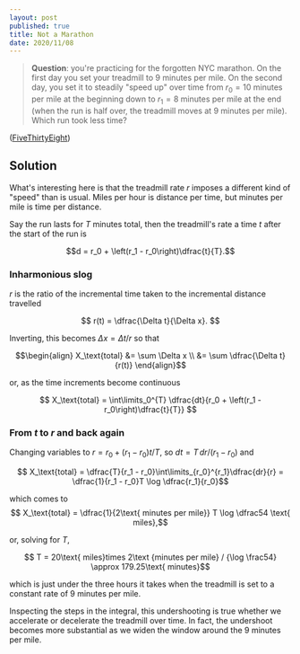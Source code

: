 ```yaml
---
layout: post
published: true
title: Not a Marathon
date: 2020/11/08
---
```


>**Question**: you're practicing for the forgotten NYC marathon. On the first day you set your treadmill to $9$ minutes per mile. On the second day, you set it to steadily "speed up" over time from $r_0 = 10$ minutes per mile at the beginning down to $r_1 = 8$ minutes per mile at the end (when the run is half over, the treadmill moves at $9$ minutes per mile). Which run took less time?

<!--more-->

([FiveThirtyEight](https://fivethirtyeight.com/features/can-you-make-an-unfair-coin-fair/))

## Solution

What's interesting here is that the treadmill rate $r$ imposes a different kind of "speed" than is usual. Miles per hour is distance per time, but minutes per mile is time per distance. 

Say the run lasts for $T$ minutes total, then the treadmill's rate a time $t$ after the start of the run is 

$$d = r_0 + \left(r_1 - r_0\right)\dfrac{t}{T}.$$

### Inharmonious slog

$r$ is the ratio of the incremental time taken to the incremental distance travelled

$$ r(t) = \dfrac{\Delta t}{\Delta x}. $$

Inverting, this becomes $\Delta x = \Delta t / r$ so that

$$\begin{align} X_\text{total} &= \sum \Delta x \\
&= \sum \dfrac{\Delta t}{r(t)}
\end{align}$$

or, as the time increments become continuous

$$ X_\text{total} = \int\limits_0^{T} \dfrac{dt}{r_0 + \left(r_1 - r_0\right)\dfrac{t}{T}} $$

### From $t$ to $r$ and back again

Changing variables to $r = r_0 + \left(r_1-r_0\right)t/T,$ so $dt =  T\, dr/\left(r_1 - r_0\right)$ and

$$ X_\text{total} = \dfrac{T}{r_1 - r_0}\int\limits_{r_0}^{r_1}\dfrac{dr}{r} = \dfrac{1}{r_1 - r_0}T \log \dfrac{r_1}{r_0}$$

which comes to $$ X_\text{total} = \dfrac{1}{2\text{ minutes per mile}} T \log \dfrac54 \text{ miles},$$

or, solving for $T,$

$$ T = 20\text{ miles}times 2\text {minutes per mile} / {\log \frac54} \approx 179.25\text{ minutes}$$

which is just under the three hours it takes when the treadmill is set to a constant rate of $9\text{ minutes per mile}.$

Inspecting the steps in the integral, this undershooting is true whether we accelerate or decelerate the treadmill over time. In fact, the undershoot becomes more substantial as we widen the window around the $9\text{ minutes per mile}.$

<br>
